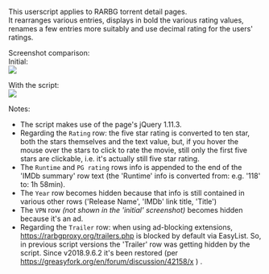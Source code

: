 This userscript applies to RARBG torrent detail pages.  
It rearranges various entries, displays in bold the various rating values, renames a few entries more suitably and use decimal rating for the users' ratings.

Screenshot comparison:  
Initial:  
[![](https://i.imgur.com/fCmbgmol.jpg)](https://i.imgur.com/fCmbgmo.jpg)

With the script:  
[![](https://i.imgur.com/eDQB7M4l.jpg)](https://i.imgur.com/eDQB7M4.jpg)

Notes:  
- The script makes use of the page's jQuery 1.11.3.
- Regarding the `Rating` row: the five star rating is converted to ten star, both the stars themselves and the text value, but, if you hover the mouse over the stars to click to rate the movie, still only the first five stars are clickable, i.e. it's actually still five star rating.
- The `Runtime` and `PG rating` rows info is appended to the end of the 'IMDb summary' row text (the 'Runtime' info is converted from: e.g. '118' to: 1h 58min).
- The `Year` row becomes hidden because that info is still contained in various other rows ('Release Name', 'IMDb' link title, 'Title')
- The `VPN` row *(not shown in the 'initial' screenshot)* becomes hidden because it's an ad.
- Regarding the `Trailer` row: when using ad-blocking extensions, https://rarbgproxy.org/trailers.php is blocked by default via EasyList. So, in previous script versions the 'Trailer' row was getting hidden by the script. Since v2018.9.6.2 it's been restored (per https://greasyfork.org/en/forum/discussion/42158/x ) .
